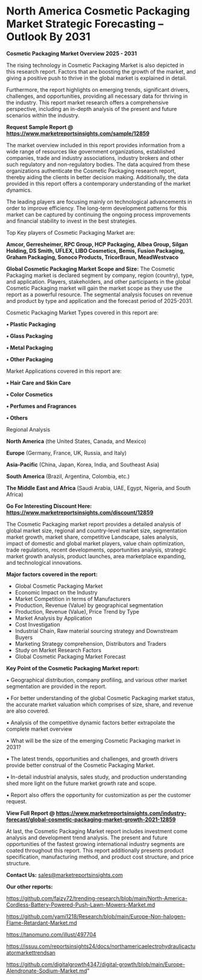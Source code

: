 # North America Cosmetic Packaging Market Strategic Forecasting – Outlook By 2031

<Strong> Cosmetic Packaging Market Overview 2025 - 2031</strong>

The rising technology in Cosmetic Packaging Market is also depicted in this research report. Factors that are boosting the growth of the market, and giving a positive push to thrive in the global market is explained in detail.

Furthermore, the report highlights on emerging trends, significant drivers, challenges, and opportunities, providing all necessary data for thriving in the industry. This report market research offers a comprehensive perspective, including an in-depth analysis of the present and future scenarios within the industry.

<strong>Request Sample Report @ <a href=https://www.marketreportsinsights.com/sample/12859>https://www.marketreportsinsights.com/sample/12859</a></strong>

The market overview included in this report provides information from a wide range of resources like government organizations, established companies, trade and industry associations, industry brokers and other such regulatory and non-regulatory bodies. The data acquired from these organizations authenticate the Cosmetic Packaging research report, thereby aiding the clients in better decision making. Additionally, the data provided in this report offers a contemporary understanding of the market dynamics.

The leading players are focusing mainly on technological advancements in order to improve efficiency. The long-term development patterns for this market can be captured by continuing the ongoing process improvements and financial stability to invest in the best strategies.

Top Key players of Cosmetic Packaging Market are:

<strong>Amcor, Gerresheimer, RPC Group, HCP Packaging, Albea Group, Silgan Holding, DS Smith, UFLEX, LIBO Cosmetics, Bemis, Fusion Packaging, Graham Packaging, Sonoco Products, TricorBraun, MeadWestvaco</strong>

<strong><b>Global Cosmetic Packaging Market Scope and Size:</b></strong>
The Cosmetic Packaging market is declared segment by company, region (country), type, and application. Players, stakeholders, and other participants in the global Cosmetic Packaging market will gain the market scope as they use the report as a powerful resource. The segmental analysis focuses on revenue and product by type and application and the forecast period of 2025-2031.

Cosmetic Packaging Market Types covered in this report are:

<strong>• Plastic Packaging

• Glass Packaging

• Metal Packaging

• Other Packaging</strong>

Market Applications covered in this report are:

<strong>• Hair Care and Skin Care

• Color Cosmetics

• Perfumes and Fragrances

• Others</strong> 

Regional Analysis

<strong>North America</strong> (the United States, Canada, and Mexico)

<strong>Europe</strong> (Germany, France, UK, Russia, and Italy)

<strong>Asia-Pacific</strong> (China, Japan, Korea, India, and Southeast Asia)

<strong>South America</strong> (Brazil, Argentina, Colombia, etc.)

<strong>The Middle East and Africa</strong> (Saudi Arabia, UAE, Egypt, Nigeria, and South Africa)

<strong>Go For Interesting Discount Here: <a href=https://www.marketreportsinsights.com/discount/12859>https://www.marketreportsinsights.com/discount/12859</a></strong>

The Cosmetic Packaging market report provides a detailed analysis of global market size, regional and country-level market size, segmentation market growth, market share, competitive Landscape, sales analysis, impact of domestic and global market players, value chain optimization, trade regulations, recent developments, opportunities analysis, strategic market growth analysis, product launches, area marketplace expanding, and technological innovations.

<strong><b>Major factors covered in the report:</b></strong>
<ul>
  <li>Global Cosmetic Packaging Market </li>
  <li>Economic Impact on the Industry</li>
  <li>Market Competition in terms of Manufacturers</li>
  <li>Production, Revenue (Value) by geographical segmentation</li>
  <li>Production, Revenue (Value), Price Trend by Type</li>
  <li>Market Analysis by Application</li>
  <li>Cost Investigation</li>
  <li>Industrial Chain, Raw material sourcing strategy and Downstream Buyers</li>
  <li>Marketing Strategy comprehension, Distributors and Traders</li>
  <li>Study on Market Research Factors</li>
  <li>Global Cosmetic Packaging Market Forecast</li>
</ul>

<strong><b>Key Point of the Cosmetic Packaging Market report:</b></strong>

• Geographical distribution, company profiling, and various other market segmentation are provided in the report.

• For better understanding of the global Cosmetic Packaging market status, the accurate market valuation which comprises of size, share, and revenue are also covered.

• Analysis of the competitive dynamic factors better extrapolate the complete market overview

• What will be the size of the emerging Cosmetic Packaging market in 2031?

• The latest trends, opportunities and challenges, and growth drivers provide better construal of the Cosmetic Packaging Market.

• In-detail industrial analysis, sales study, and production understanding shed more light on the future market growth rate and scope.

• Report also offers the opportunity for customization as per the customer request.

<strong><b>View Full Report @ <a href=https://www.marketreportsinsights.com/industry-forecast/global-cosmetic-packaging-market-growth-2021-12859>https://www.marketreportsinsights.com/industry-forecast/global-cosmetic-packaging-market-growth-2021-12859</a></b></strong>


At last, the Cosmetic Packaging Market report includes investment come analysis and development trend analysis. The present and future opportunities of the fastest growing international industry segments are coated throughout this report. This report additionally presents product specification, manufacturing method, and product cost structure, and price structure.

<strong>Contact Us:</strong>
sales@marketreportsinsights.com

<strong>Our other reports:</strong>

<a href=https://github.com/faizy72/trending-research/blob/main/North-America-Cordless-Battery-Powered-Push-Lawn-Mowers-Market.md>https://github.com/faizy72/trending-research/blob/main/North-America-Cordless-Battery-Powered-Push-Lawn-Mowers-Market.md</a>

<a href=https://github.com/yami1218/Research/blob/main/Europe-Non-halogen-Flame-Retardant-Market.md>https://github.com/yami1218/Research/blob/main/Europe-Non-halogen-Flame-Retardant-Market.md</a>

<a href=https://tanomuno.com/illust/497704>https://tanomuno.com/illust/497704</a>

<a href=https://issuu.com/reportsinsights24/docs/northamericaelectrohydraulicactuatormarkettrendsan>https://issuu.com/reportsinsights24/docs/northamericaelectrohydraulicactuatormarkettrendsan</a>

<a href=https://github.com/digitalgrowth4347/digital-growth/blob/main/Europe-Alendronate-Sodium-Market.md>https://github.com/digitalgrowth4347/digital-growth/blob/main/Europe-Alendronate-Sodium-Market.md</a>"
